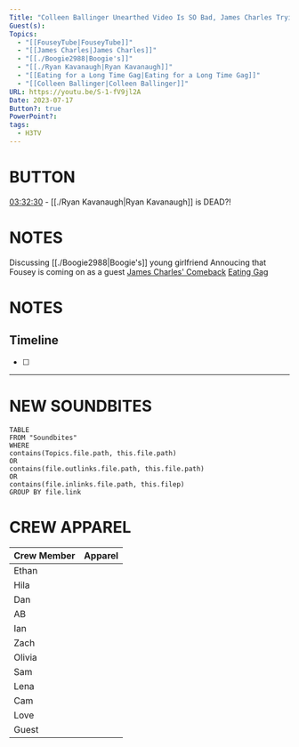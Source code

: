 ```yaml
---
Title: "Colleen Ballinger Unearthed Video Is SO Bad, James Charles Trying To Get Uncancelled - H3TV #83"
Guest(s): 
Topics:
  - "[[FouseyTube|FouseyTube]]"
  - "[[James Charles|James Charles]]"
  - "[[./Boogie2988|Boogie's]]"
  - "[[./Ryan Kavanaugh|Ryan Kavanaugh]]"
  - "[[Eating for a Long Time Gag|Eating for a Long Time Gag]]"
  - "[[Colleen Ballinger|Colleen Ballinger]]"
URL: https://youtu.be/S-1-fV9jl2A
Date: 2023-07-17
Button?: true
PowerPoint?: 
tags:
  - H3TV
---
```


# BUTTON
[03:32:30](https://youtu.be/S-1-fV9jl2A?t=12750) - [[./Ryan Kavanaugh|Ryan Kavanaugh]] is DEAD?!

# NOTES
Discussing [[./Boogie2988|Boogie's]] young girlfriend
Annoucing that Fousey is coming on as a guest
[James Charles' Comeback](https://youtu.be/S-1-fV9jl2A?t=5370)
[Eating Gag](https://youtu.be/S-1-fV9jl2A?t=8017)

# NOTES

## Timeline
- [ ] 


___
# NEW SOUNDBITES
``` dataview
TABLE
FROM "Soundbites"
WHERE 
contains(Topics.file.path, this.file.path) 
OR 
contains(file.outlinks.file.path, this.file.path)
OR
contains(file.inlinks.file.path, this.filep)
GROUP BY file.link
```

# CREW APPAREL

| Crew Member | Apparel |
| ----------- | ------- |
| Ethan       |         |
| Hila        |         |
| Dan         |         |
| AB          |         |
| Ian         |         |
| Zach        |         |
| Olivia      |         |
| Sam         |         |
| Lena        |         |
| Cam         |         |
| Love        |         |
| Guest       |         |